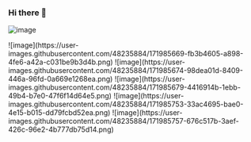 ### Hi there 👋

![image](https://user-images.githubusercontent.com/48235884/171985612-21c38f95-4a66-436e-b128-f9f07ab6f4f7.png)
<p dir="auto">
![image](https://user-images.githubusercontent.com/48235884/171985669-fb3b4605-a898-4fe6-a42a-c031be9b3d4b.png)
![image](https://user-images.githubusercontent.com/48235884/171985674-98dea01d-8409-446a-96fd-0a669e1268ea.png)
![image](https://user-images.githubusercontent.com/48235884/171985679-4416914b-1ebb-49b4-b7e0-47f6f14d64e5.png)
![image](https://user-images.githubusercontent.com/48235884/171985753-33ac4695-bae0-4e15-b015-dd79fcbd52ea.png)
![image](https://user-images.githubusercontent.com/48235884/171985757-676c517b-3aef-426c-96e2-4b777db75d14.png)

</p>

<!--
**cpk0709/cpk0709** is a ✨ _special_ ✨ repository because its `README.md` (this file) appears on your GitHub profile.

Here are some ideas to get you started:

- 🔭 I’m currently working on ...
- 🌱 I’m currently learning ...
- 👯 I’m looking to collaborate on ...
- 🤔 I’m looking for help with ...
- 💬 Ask me about ...
- 📫 How to reach me: ...
- 😄 Pronouns: ...
- ⚡ Fun fact: ...
-->
